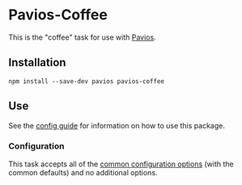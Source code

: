 # Pavios-Coffee

This is the "coffee" task for use with [Pavios](https://npmjs.org/package/pavios).

## Installation

```
npm install --save-dev pavios pavios-coffee
```

## Use

See the [config guide](https://github.com/rioc0719/pavios#config-guide) for information on how to use this package.

### Configuration

This task accepts all of the [common configuration options](https://github.com/rioc0719/pavios#default-config) (with the common defaults) and no additional options.

